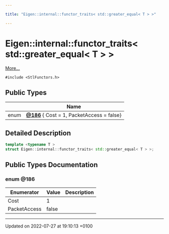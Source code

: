```yaml
---

title: "Eigen::internal::functor_traits< std::greater_equal< T > >"

---
```


# Eigen::internal::functor_traits< std::greater_equal< T > >



 [More...](#detailed-description)


`#include <StlFunctors.h>`

## Public Types

|                | Name           |
| -------------- | -------------- |
| enum| **[@186](http://example.org/classes/structeigen_1_1internal_1_1functor__traits_3_01std_1_1greater__equal_3_01t_01_4_01_4/#enum-@186)** { Cost = 1, PacketAccess = false} |

## Detailed Description

```cpp
template <typename T >
struct Eigen::internal::functor_traits< std::greater_equal< T > >;
```

## Public Types Documentation

### enum @186

| Enumerator | Value | Description |
| ---------- | ----- | ----------- |
| Cost | 1|   |
| PacketAccess | false|   |




-------------------------------

Updated on 2022-07-27 at 19:10:13 +0100